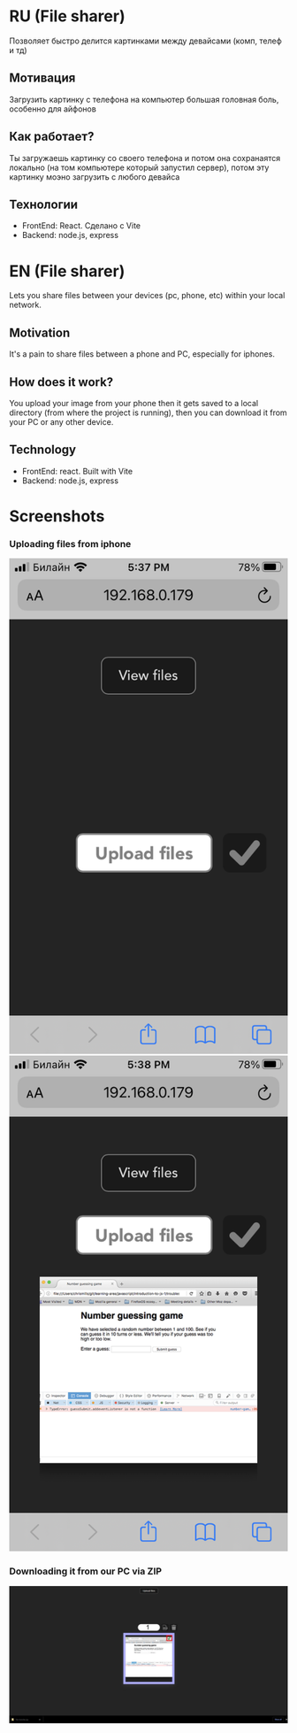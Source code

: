 # RU (File sharer)
Позволяет быстро делится картинками между девайсами (комп, телеф и тд)

## Мотивация
Загрузить картинку с телефона на компьютер большая головная боль, особенно для айфонов

## Как работает?
Ты загружаешь картинку со своего телефона и потом она сохранаятся локально (на том компьютере который запустил сервер), потом эту картинку моэно загрузить с любого девайса

## Технологии
- FrontEnd: React. Сделано с Vite
- Backend: node.js, express

# EN (File sharer)
Lets you share files between your devices (pc, phone, etc) within your local network.

## Motivation
It's a pain to share files between a phone and PC, especially for iphones.

## How does it work?
You upload your image from your phone then it gets saved to a local directory (from where the project is running), then you can download it from your PC or any other device.

## Technology
- FrontEnd: react. Built with Vite
- Backend: node.js, express

# Screenshots
### Uploading files from iphone
![alt text](./screenshots/uploading_1.jpg?raw=true "Uploading1")
![alt text](./screenshots/uploading_2.jpg?raw=true "Uploading2")

### Downloading it from our PC via ZIP
![alt text](./screenshots/downloading.jpg?raw=true "Downloading")
